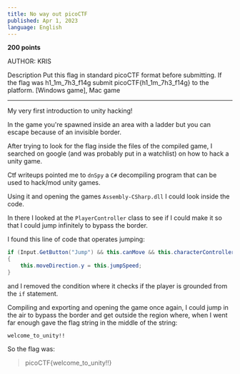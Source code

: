 ```yaml
---
title: No way out picoCTF
published: Apr 1, 2023
language: English
---
```


**200 points**

AUTHOR: KRIS

Description
Put this flag in standard picoCTF format before submitting. If the flag was h1_1m_7h3_f14g submit picoCTF{h1_1m_7h3_f14g} to the platform.
[Windows game], Mac game

---

My very first introduction to unity hacking!

In the game you're spawned inside an area with a ladder but you can escape because of an invisible border.

After trying to look for the flag inside the files of the compiled game, I searched on google (and was probably put in a watchlist) on how to hack a unity game.

Ctf writeups pointed me to `dnSpy` a `C#` decompiling program that can be used to hack/mod unity games.

Using it and opening the games `Assembly-CSharp.dll` I could look inside the code.

In there I looked at the `PlayerController` class to see if I could make it so that I could jump infinitely to bypass the border.

I found this line of code that operates jumping:

```csharp
if (Input.GetButton("Jump") && this.canMove && this.characterController.isGrounded && !this.isClimbing)
{
    this.moveDirection.y = this.jumpSpeed;
}
```

and I removed the condition where it checks if the player is grounded from the `if` statement.

Compiling and exporting and opening the game once again, I could jump in the air to bypass the border and get outside the region where, when I went far enough gave the flag string in the middle of the string:

```
welcome_to_unity!!
```

So the flag was:

> picoCTF{welcome_to_unity!!}
